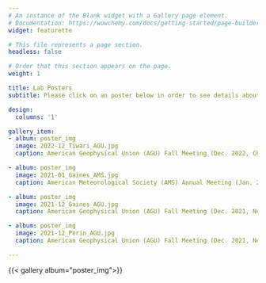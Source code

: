 ```yaml
---
# An instance of the Blank widget with a Gallery page element.
# Documentation: https://wowchemy.com/docs/getting-started/page-builder/
widget: featurette

# This file represents a page section.
headless: false

# Order that this section appears on the page.
weight: 1

title: Lab Posters
subtitle: Please click on an poster below in order to see details about the event at which the poster was presented. 

design:
  columns: '1'

gallery_item:
- album: poster_img
  image: 2022-12_Tiwari_AGU.jpg
  caption: American Geophysical Union (AGU) Fall Meeting (Dec. 2022, Chicago, Illinois)

- album: poster_img
  image: 2021-01_Gaines_AMS.jpg
  caption: American Meteorological Society (AMS) Annual Meeting (Jan. 2021, New Orleans, Louisiana)

- album: poster_img
  image: 2021-12_Gaines_AGU.jpg
  caption: American Geophysical Union (AGU) Fall Meeting (Dec. 2021, New Orleans, Louisiana)

- album: poster_img
  image: 2021-12_Perin_AGU.jpg
  caption: American Geophysical Union (AGU) Fall Meeting (Dec. 2021, New Orleans, Louisiana)

---
```


{{< gallery album="poster_img">}}
